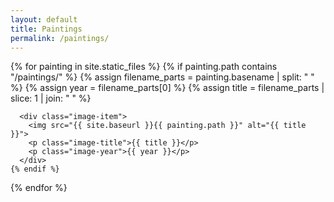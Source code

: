 ```yaml
---
layout: default
title: Paintings
permalink: /paintings/
---
```


<div class="image-container">
  {% for painting in site.static_files %}
    {% if painting.path contains "/paintings/" %}
      {% assign filename_parts = painting.basename | split: " " %}
      {% assign year = filename_parts[0] %}
      {% assign title = filename_parts | slice: 1 | join: " " %}
      
      <div class="image-item">
        <img src="{{ site.baseurl }}{{ painting.path }}" alt="{{ title }}">
        <p class="image-title">{{ title }}</p>
        <p class="image-year">{{ year }}</p>
      </div>
    {% endif %}
  {% endfor %}
</div>
